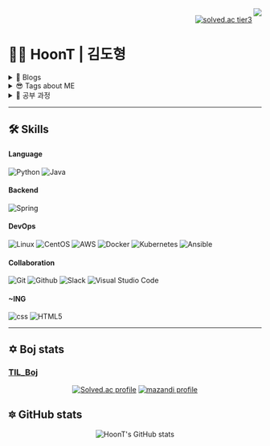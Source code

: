 <div>
  <img src="https://hits.seeyoufarm.com/api/count/incr/badge.svg?url=https%3A%2F%2Fgithub.com%2FHoonT&count_bg=%23A127C2&title_bg=%23474747&icon=github.svg&icon_color=%23FFFFFF&title=visitors&edge_flat=false" align="right" /> 
</div>

<div align="right">
  
  [![solved.ac tier3](http://mazassumnida.wtf/api/mini/generate_badge?boj=wbkhkyg)](https://solved.ac/wbkhkyg)
</div>

# 👨‍💻 HoonT | 김도형

<details >
<summary> 🧐 Blogs </summary><br/>

> ### 1️⃣ [Velog](https://velog.io/@hoont2rs)
  
> ### 2️⃣ [Tistory](https://hoont.tistory.com/)


<br/>
</details>

<details >
<summary> 😎 Tags about ME </summary><br/>

- 계획적
- 신중함
- 끈기

<br/>
</details>


<details >
<summary> 📖 공부 과정</summary><br/>

- 동국대학교 경주캠퍼스 수학교육과 (2017.03 ~ )
- 구름 쿠버네티스 5기 (2022.07.08 ~ )

<br/>

</details>

---

## 🛠 Skills

#### Language
![Python][Python] ![Java][Java]

#### Backend
![Spring][Spring]

#### DevOps
![Linux][Linux] ![CentOS][CentOS] 
![AWS][AWS] ![Docker][Docker]
![Kubernetes][Kubernetes] ![Ansible][Ansible]


#### Collaboration
![Git][Git] ![Github][Github] ![Slack][Slack]
![Visual Studio Code][Visual Studio Code]

#### ~ING
![css][css] ![HTML5][HTML5]

---

## ✡️ Boj stats 
### [TIL_Boj](https://github.com/HoonT/TIL/blob/main/algorithm/boj)

<div align="center">

[![Solved.ac
profile](http://mazassumnida.wtf/api/v2/generate_badge?boj=wbkhkyg)](https://solved.ac/wbkhkyg)  [![mazandi profile](http://mazandi.herokuapp.com/api?handle=wbkhkyg&theme=warm)](https://solved.ac/profile/wbkhkyg)
 
 
</div>

## 🔯 GitHub stats

<div align="center">
  
![HoonT's GitHub stats](https://github-readme-stats.vercel.app/api?username=HoonT&show_icons=true&theme=material-palenight)

</div>



[Python]: https://img.shields.io/badge/python-3670A0?style=for-the-badge&logo=python&logoColor=ffdd54
[Java]: https://img.shields.io/badge/java-%23ED8B00.svg?style=for-the-badge&logo=java&logoColor=white
[css]: https://img.shields.io/badge/css-686de0?style=for-the-badge&logo=css3&logoColor=white
[JavaScript]: https://img.shields.io/badge/javascript-%23323330.svg?style=for-the-badge&logo=javascript&logoColor=%23F7DF1E

[NodeJS]: https://img.shields.io/badge/node.js-6DA55F?style=for-the-badge&logo=node.js&logoColor=white
[Spring]: https://img.shields.io/badge/spring-%236DB33F.svg?style=for-the-badge&logo=spring&logoColor=white
[Django]: https://img.shields.io/badge/django-%23092E20.svg?style=for-the-badge&logo=django&logoColor=white
[MySQL]: https://img.shields.io/badge/MySQL-4479A1?style=for-the-badge&logo=MySQL&logoColor=white

[HTML5]: https://img.shields.io/badge/html5-%23E34F26.svg?style=for-the-badge&logo=html5&logoColor=white

[Visual Studio Code]: https://img.shields.io/badge/VSCode-007ACC?style=for-the-badge&logo=Visual-Studio-Code&logoColor=white

[Git]: https://img.shields.io/badge/Git-F05032?style=for-the-badge&logo=Git&logoColor=white
[GitHub]: https://img.shields.io/badge/GitHub-181717?style=for-the-badge&logo=GitHub&logoColor=white
[Slack]: https://img.shields.io/badge/Slack-4A154B?style=for-the-badge&logo=Slack&logoColor=white

[Kubernetes]: https://img.shields.io/badge/Kubernetes-326CE5?style=for-the-badge&logo=Kubernetes&logoColor=white
[Linux]: https://img.shields.io/badge/Linux-FCC624?style=for-the-badge&logo=Linux&logoColor=white
[CentOS]: https://img.shields.io/badge/CentOS-262577?style=for-the-badge&logo=CentOS&logoColor=white
[Docker]: https://img.shields.io/badge/Docker-2496ED?style=for-the-badge&logo=Docker&logoColor=white
[AWS]: https://img.shields.io/badge/AWS-232F3E?style=for-the-badge&logo=AmazonAWS&logoColor=white
[Ansible]: https://img.shields.io/badge/Ansible-EE0000?style=for-the-badge&logo=Ansible&logoColor=white

<!--
[Velog]: https://img.shields.io/badge/Velog-20C997?style=for-the-badge&logo=Velog&logoColor=white
122
[skill]: https://img.shields.io/badge/표시할이름-색상?style=for-the-badge&logo=기술스택아이콘&logoColor=white
-->
